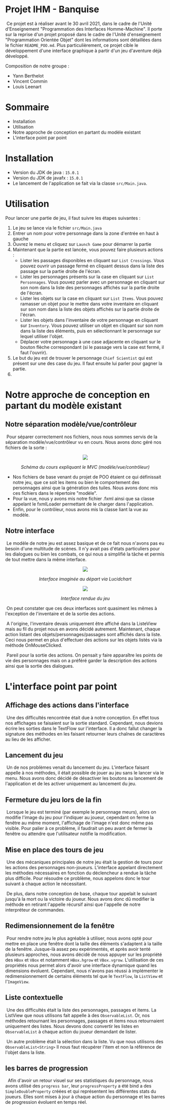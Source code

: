 # Projet IHM - Banquise
&nbsp;Ce projet est à réaliser avant le 30 avril 2021, dans le cadre de l'Unité d'Enseignement "Programmation des Interfaces Homme-Machine". Il porte sur la reprise d'un projet proposé dans le cadre de l'Unité d'enseignement "Programmation Orientée Objet" dont les informations sont détaillées dans le fichier `README_POO.md`. Plus particulièrement, ce projet cible le développement d'une interface graphique à partir d'un jeu d'aventure déjà développé.

Composition de notre groupe : 
- Yann Berthelot
- Vincent Commin
- Louis Leenart

# Sommaire
- Installation
- Utilisation
- Notre approche de conception en partant du modèle existant
- L'interface point par point

# Installation
- Version du JDK de java : `15.0.1`
- Version du JDK de javafx : `15.0.1`
- Le lancement de l'application se fait via la classe `src/Main.java`.
# Utilisation

Pour lancer une partie de jeu, il faut suivre les étapes suivantes :
1. Le jeu se lance via le fichier `src/Main.java`
2. Entrer un nom pour votre personnage dans la zone d'entrée en haut à gauche
3. Ouvrez le menu et cliquez sur `Launch Game` pour démarrer la partie
4. Maintenant que la partie est lancée, vous pouvez faire plusieurs actions :
    - Lister les passages disponibles en cliquant sur `List Crossings`. Vous pouvez ouvrir un passage fermé en cliquant dessus dans la liste des passage sur la partie droite de l'écran.
    - Lister les personnages présents sur la case en cliquant sur `List Personnages`. Vous pouvez parler avec un personnage en cliquant sur son nom dans la liste des personnages affichés sur la partie droite de l'écran.
    - Lister les objets sur la case en cliquant sur `List Items`. Vous pouvez ramasser un objet pour le mettre dans votre inventaire en cliquant sur son nom dans la liste des objets affichés sur la partie droite de l'écran.
    - Lister les objets dans l'inventaire de votre personnage en cliquant sur `Inventory`. Vous pouvez utiliser un objet en cliquant sur son nom dans la liste des éléments, puis en sélectionnant le personnage sur lequel utiliser l'objet.
    - Déplacer votre personnage à une case adjacente en cliquant sur le bouton flèche correspondant (si le passage vers la case est fermé, il faut l'ouvrir).
5. Le but du jeu est de trouver le personnage `Chief Scientist` qui est présent sur une des case du jeu. Il faut ensuite lui parler pour gagner la partie.
6. 
# Notre approche de conception en partant du modèle existant

## Notre séparation modèle/vue/contrôleur

&nbsp;Pour séparer correctement nos fichiers, nous nous sommes servis de la séparation modèle/vue/contrôleur vu en cours. Nous avons donc géré nos fichiers de la sorte :

<p align="center"><img src="images/CRImages/MVC.PNG"></p>
<p align="center"><em>Schéma du cours expliquant le MVC (modèle/vue/contrôleur)</em></p>

- Nos fichiers de base venant du projet de POO étaient ce qui définissait notre jeu, que ce soit les items ou bien le comportement des personnages ainsi que la génération des tuiles. Nous avons donc mis ces fichiers dans le répertoire "modèle".
- Pour la vue, nous y avons mis notre fichier .fxml ainsi que sa classe appelant le fxmlLoader permettant de le charger dans l'application.
- Enfin, pour le contrôleur, nous avons mis la classe liant la vue au modèle.

## Notre interface

&nbsp;Le modèle de notre jeu est assez basique et de ce fait nous n'avons pas eu besoin d'une multitude de scènes. Il n'y avait pas d'états particuliers pour les dialogues ou bien les combats, ce qui nous a simplifié la tâche et permis de tout mettre dans la même interface.

<p align="center"><img src="images/CRImages/POO%20-%20Interface%20Design.png"></p>
<p align="center"><em>Interface imaginée au départ via Lucidchart</em></p>

<p align="center"><img src="images/CRImages/POO_interface_jeu.PNG"></p>
<p align="center"><em>Interface rendue du jeu</em></p>

&nbsp;On peut constater que ces deux interfaces sont quasiment les mêmes à l'exception de l'inventaire et de la sortie des actions. 

&nbsp;A l'origine, l'inventaire devais uniquement être affiché dans la ListeView mais au fil du projet nous en avons décidé autrement. Maintenant, chaque action listant des objets/personnages/passages sont affichés dans la liste. Ceci nous permet en plus d'effectuer des actions sur les objets listés via la méthode OnMouseClicked.

&nbsp;Pareil pour la sortie des actions. On pensait y faire apparaître les points de vie des personnages mais on a préféré garder la description des actions ainsi que la sortie des dialogues.

# L'interface point par point

## Affichage des actions dans l'interface
&nbsp;Une des difficultés rencontrée était due à notre conception. En effet tous nos affichages se faisaient sur la sortie standard. Cependant, nous devions écrire les sorties dans le TextFlow sur l'interface. Il a donc fallut changer la signature des méthodes en les faisant retourner leurs chaînes de caractères au lieu de les afficher. 

## Lancement du jeu

&nbsp;Un de nos problèmes venait du lancement du jeu. L'interface faisant appelle à nos méthodes, il était possible de jouer au jeu sans le lancer via le menu. Nous avons donc décidé de désactiver les boutons au lancement de l'application et de les activer uniquement au lancement du jeu.

## Fermeture du jeu lors de la fin

&nbsp;Lorsque le jeu est terminé (par exemple le personnage meurs), alors on modifie l'image du jeu pour l'indiquer au joueur, cependant on ferme la fenêtre au même moment, l'affichage de l'image n'est donc même pas visible. Pour palier à ce problème, il faudrait un peu avant de fermer la fenêtre ou attendre que l'utilisateur notifie la modification.

## Mise en place des tours de jeu

&nbsp;Une des mécaniques principales de notre jeu était la gestion de tours pour les actions des personnages non-joueurs. L'interface appelant directement les méthodes nécessaires en fonction du déclencheur a rendue la tâche plus difficile. Pour résoudre ce problème, nous appelons donc le tour suivant à chaque action le nécessitant.

&nbsp;De plus, dans notre conception de base, chaque tour appelait le suivant jusqu'à la mort ou la victoire du joueur. Nous avons donc dû modifier la méthode en retirant l'appelle récursif ainsi que l'appelle de notre interpréteur de commandes.

## Redimensionnement de la fenêtre

&nbsp;Pour rendre notre jeu le plus agréable à utiliser, nous avons opté pour mettre en place une fenêtre dont la taille des éléments s'adaptent à la taille de la fenêtre. Jusque-là assez peu expérimentés, et après avoir tenté plusieurs approches, nous avons décidé de nous appuyer sur les propriété des `HBox` et `VBox` et notamment `HBox.hgrow` et `VBox.vgrow`.
L'utilisation de ces propriétés nous permet alors d'avoir une interface dynamique quand les dimensions évoluent. 
Cependant, nous n'avons pas réussi à implémenter le redimensionnement de certains éléments tel que le `TextFlow`, la `ListView` et l'`ImageView`.

## Liste contextuelle

&nbsp;Une des difficultés était la liste des personnages, passages et items. La ListView que nous utilisons fait appelle à des `ObservableList`. Or, nos méthodes retournant les personnages, passages et items nous retournaient uniquement des listes. Nous devons donc convertir les listes en `ObservableList` à chaque action du joueur demandant de lister.

&nbsp;Un autre problème était la sélection dans la liste. Vu que nous utilisons des `ObservableList<String>` Il nous faut récupérer l'item et non la référence de l'objet dans la liste.

## les barres de progression

&nbsp; Afin d'avoir un retour visuel sur ses statistiques du personnage, nous avons utilisé des `progress bar`, leur `progressProperty` a été bind a des `SimpleDoubleProperty` créées et qui représentent les différentes stats du joueurs. Elles sont mises à jour à chaque action du personnage et les barres de progression évoluent en temps réel.
